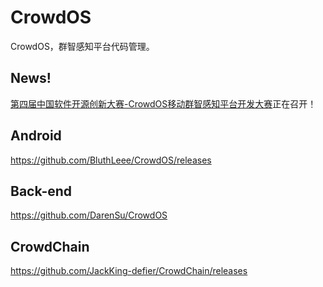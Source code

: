 # CrowdOS
CrowdOS，群智感知平台代码管理。

## News!
[第四届中国软件开源创新大赛-CrowdOS移动群智感知平台开发大赛](https://forgeplus.trustie.net/projects/CrowdOS_WeSense/CrowdOS_WeSense/about)正在召开！

## Android
https://github.com/BluthLeee/CrowdOS/releases

## Back-end
https://github.com/DarenSu/CrowdOS

## CrowdChain
https://github.com/JackKing-defier/CrowdChain/releases



